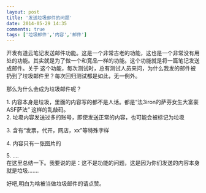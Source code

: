 ```yaml
---
layout: post
title: '发送垃圾邮件的问题'
date: 2014-05-29 14:35
comments: true
tags: ['垃圾邮件','内容','邮件']
---
```


开发有道云笔记发送邮件功能。这是一个非常古老的功能，这也是一个非常没有用处的功能。其实就是为了做一个和竞品一样的功能。这个功能就是将一篇笔记发送成邮件。关于
这个功能，每次测试时，总有测试人员来问，为什么我发的邮件被扔到了垃圾邮件里？每次回归测试都是如此，无一例外。

那么为什么会成为垃圾邮件呢？

1\. 内容本身是垃圾，里面的内容写的都不是人话。都是“法3iron的萨芬女生大富豪ASF萨法” 这样的乱敲码。  
2\. 垃圾内容发送过多的账号，即使发送正常的内容，也可能会被标记为垃圾

3\. 含有“发票，代开，网店，xx”等特殊字样

4\. 内容只有一张图片的

5\. ....  
在这里总结一下。我要说的是：这不是功能的问题，这是因为你们发送的内容本身就是垃圾.......

好吧,明白为啥被当做垃圾邮件的请点赞。  

